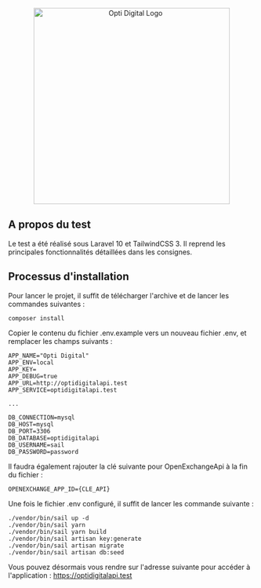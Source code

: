 <p align="center"><a href="https://laravel.com" target="_blank"><img src="https://www.optidigital.com/wp-content/uploads/2020/02/negative-blue2-1.png" width="400" alt="Opti Digital Logo"></a></p>



## A propos du test

Le test a été réalisé sous Laravel 10 et TailwindCSS 3. Il reprend les principales fonctionnalités détaillées dans les consignes.

## Processus d'installation

Pour lancer le projet, il suffit de télécharger l'archive et de lancer les commandes suivantes :

```
composer install
```

Copier le contenu du fichier .env.example vers un nouveau fichier .env, et remplacer les champs suivants :

````
APP_NAME="Opti Digital"
APP_ENV=local
APP_KEY=
APP_DEBUG=true
APP_URL=http://optidigitalapi.test
APP_SERVICE=optidigitalapi.test

...

DB_CONNECTION=mysql
DB_HOST=mysql
DB_PORT=3306
DB_DATABASE=optidigitalapi
DB_USERNAME=sail
DB_PASSWORD=password
````

Il faudra également rajouter la clé suivante pour OpenExchangeApi à la fin du fichier :

```
OPENEXCHANGE_APP_ID={CLE_API}
```

Une fois le fichier .env configuré, il suffit de lancer les commande suivante :

```
./vendor/bin/sail up -d
./vendor/bin/sail yarn
./vendor/bin/sail yarn build
./vendor/bin/sail artisan key:generate
./vendor/bin/sail artisan migrate
./vendor/bin/sail artisan db:seed
```

Vous pouvez désormais vous rendre sur l'adresse suivante pour accéder à l'application : https://optidigitalapi.test
